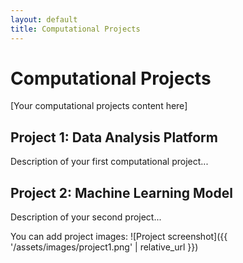 ```yaml
---
layout: default
title: Computational Projects
---
```


# Computational Projects

[Your computational projects content here]

## Project 1: Data Analysis Platform
Description of your first computational project...

## Project 2: Machine Learning Model
Description of your second project...

You can add project images:
![Project screenshot]({{ '/assets/images/project1.png' | relative_url }})